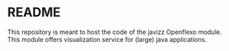 # README #

This repository is meant to host the code of the javizz Openflexo module. This module offers visualization service for (large) java applications.
